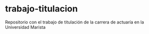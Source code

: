 # trabajo-titulacion
Repositorio con el trabajo de titulación de la carrera de actuaría en la Universidad Marista
